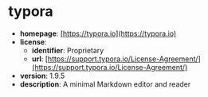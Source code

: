 # typora

- **homepage**: [https://typora.io](https://typora.io)
- **license**:
  - **identifier**: Proprietary
  - **url**: [https://support.typora.io/License-Agreement/](https://support.typora.io/License-Agreement/)
- **version**: 1.9.5
- **description**: A minimal Markdown editor and reader

